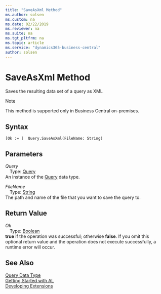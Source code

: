 ```yaml
---
title: "SaveAsXml Method"
ms.author: solsen
ms.custom: na
ms.date: 02/22/2019
ms.reviewer: na
ms.suite: na
ms.tgt_pltfrm: na
ms.topic: article
ms.service: "dynamics365-business-central"
author: solsen
---
```

[//]: # (START>DO_NOT_EDIT)
[//]: # (IMPORTANT:Do not edit any of the content between here and the END>DO_NOT_EDIT.)
[//]: # (Any modifications should be made in the .xml files in the ModernDev repo.)
# SaveAsXml Method
Saves the resulting data set of a query as XML

> [!NOTE]
> This method is supported only in Business Central on-premises.

## Syntax
```
[Ok := ]  Query.SaveAsXml(FileName: String)
```
## Parameters
*Query*  
&emsp;Type: [Query](query-data-type.md)  
An instance of the [Query](query-data-type.md) data type.  

*FileName*  
&emsp;Type: [String](../string/string-data-type.md)  
The path and name of the file that you want to save the query to.  


## Return Value
*Ok*  
&emsp;Type: [Boolean](../boolean/boolean-data-type.md)  
**true** if the operation was successful; otherwise **false**.  If you omit this optional return value and the operation does not execute successfully, a runtime error will occur.    


[//]: # (IMPORTANT: END>DO_NOT_EDIT)
## See Also
[Query Data Type](query-data-type.md)  
[Getting Started with AL](../../devenv-get-started.md)  
[Developing Extensions](../../devenv-dev-overview.md)